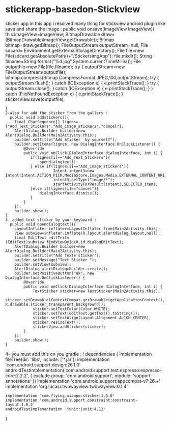 # stickerapp-basedon-Stickview
sticker app
in this app i resolved many thing for stickview android plugin like save and share the image : 
 public void  onsave(ImageView imageView){
          this.imageView=imageView;
        BitmapDrawable draw=(BitmapDrawable)imageView.getDrawable();
        Bitmap bitmap=draw.getBitmap();
        FileOutputStream outputStream=null;
        File sdcard= Environment.getExternalStorageDirectory();
        File file=new File(sdcard.getAbsolutePath()+"/StickersimgApp");
        file.mkdir();
        String filname=String.format("%d.jpg",System.currentTimeMillis());
        File outputfile=new File(file,filname);
        try {
            outputStream=new FileOutputStream(outputfile);
            bitmap.compress(Bitmap.CompressFormat.JPEG,100,outputStream);
            try {
                outputStream.flush();
            } catch (IOException e) {
                e.printStackTrace();
            }
            try {
                outputStream.close();
            } catch (IOException e) {
                e.printStackTrace();
            }
        } catch (FileNotFoundException e) {
            e.printStackTrace();
        }
        stickerView.save(outputfile);

    }
    2-also for add the sticker from the gallery : 
      public void addstickers(){
        final CharSequence[] lignes={"Add_Text_Stickers","Add_image_stickers","cancel"};
        AlertDialog.Builder builder=new AlertDialog.Builder(Main2Activity.this);
        builder.setTitle("Add Sticker  by yourself");
        builder.setItems(lignes, new DialogInterface.OnClickListener() {
            @Override
            public void onClick(DialogInterface dialogInterface, int i) {
               if(lignes[i]=="Add_Text_Stickers"){
                   opendialogtext();
               } else if(lignes[i]=="Add_image_stickers"){
                         Intent intent3=new Intent(Intent.ACTION_PICK,MediaStore.Images.Media.EXTERNAL_CONTENT_URI);
                         intent3.setType("image/*");
                         startActivityForResult(intent3,SELECTED_item);
               }else if(lignes[i]=="cancel"){
                   dialogInterface.dismiss();
               }
            }
        });
        builder.show();
    } 
    3- added text sticker by your keyboard : 
      public void opendialogtext(){
        LayoutInflater inflater=LayoutInflater.from(Main2Activity.this);
        View subview=inflater.inflate(R.layout.alertdialog_layout,null);
        final EditText editText=(EditText)subview.findViewById(R.id.dialogEditText);
        AlertDialog.Builder builder=new AlertDialog.Builder(Main2Activity.this);
        builder.setTitle("Add Texte sticker");
        builder.setMessage("Text Sticker ");
        builder.setView(subview);
        AlertDialog alertDialog=builder.create();
        builder.setPositiveButton("ok", new DialogInterface.OnClickListener() {
            @Override
            public void onClick(DialogInterface dialogInterface, int i) {
                TextSticker sticker=new TextSticker(Main2Activity.this);
                sticker.setDrawable(ContextCompat.getDrawable(getApplicationContext(), R.drawable.sticker_transparent_background));
                sticker.setTextColor(Color.WHITE);
                sticker.setText(editText.getText().toString());
                sticker.setTextAlign(Layout.Alignment.ALIGN_CENTER);
                sticker.resizeText();
                stickerView.addSticker(sticker);
            }
        });
        builder.show();
    }
4- you must add this on you gradle : ! 
dependencies {
    implementation fileTree(dir: 'libs', include: ['*.jar'])
    implementation 'com.android.support:design:26.1.0'
    androidTestImplementation('com.android.support.test.espresso:espresso-core:2.2.2', {
        exclude group: 'com.android.support', module: 'support-annotations'
    })
    implementation 'com.android.support:appcompat-v7:26.+'
    implementation 'org.lucasr.twowayview:twowayview:0.1.4'

    implementation 'com.flying.xiaopo:sticker:1.6.0'
    implementation 'com.android.support.constraint:constraint-layout:1.0.2'
    androidTestImplementation 'junit:junit:4.12'
}
